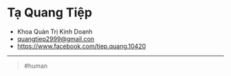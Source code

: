 # Tạ Quang Tiệp

- Khoa Quản Trị Kinh Doanh
- quangtiep2999@gmail.con
- https://www.facebook.com/tiep.quang.10420

---
> #human
